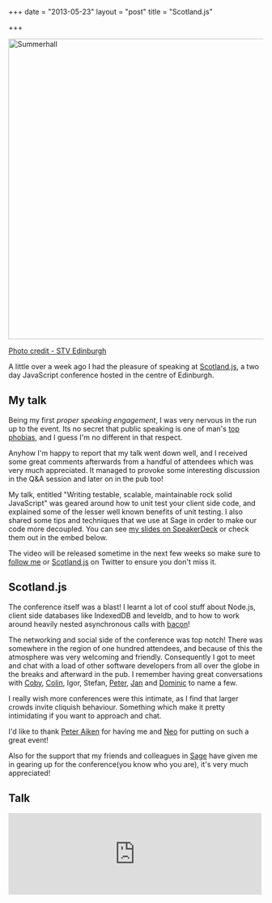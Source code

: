 +++
date = "2013-05-23"
layout = "post"
title = "Scotland.js"

+++

<img src="http://www.attacat.co.uk/wp-content/uploads/166412-summerhall-edinburgh.jpg" alt="Summerhall" width="594px" />

[Photo credit - STV Edinburgh](http://nfs.stvfiles.com/imagebase/166/623x349/166412-summerhall-edinburgh.jpg)

A little over a week ago I had the pleasure of speaking at [Scotland.js](http://scotlandjs.com/), a two day JavaScript conference hosted in the centre of Edinburgh.

## My talk

Being my first *proper speaking engagement*, I was very nervous in the run up to the event. Its no secret that public speaking is one of man's [top phobias](http://www.statisticbrain.com/fear-phobia-statistics/), and I guess I'm no different in that respect.

Anyhow I'm happy to report that my talk went down well, and I received some great comments afterwards from a handful of attendees which was very much appreciated. It managed to provoke some interesting discussion in the Q&A session and later on in the pub too!

My talk, entitled "Writing testable, scalable, maintainable rock solid JavaScript" was geared around how to unit test your client side code, and explained some of the lesser well known benefits of unit testing. I also shared some tips and techniques that we use at Sage in order to make our code more decoupled. You can see [my slides on SpeakerDeck](https://speakerdeck.com/damian/writing-testable-scalable-maintainable-rock-solid-javascript) or check them out in the embed below.

<script class="speakerdeck-embed" data-id="bfb029609cae01305a0c2a4e467154fd" data-ratio="1.77777777777778" src="//speakerdeck.com/assets/embed.js">

</script>

The video will be released sometime in the next few weeks so make sure to [follow me](https://twitter.com/damian) or [Scotland.js](https://twitter.com/scotlandjs) on Twitter to ensure you don't miss it.

## Scotland.js

The conference itself was a blast! I learnt a lot of cool stuff about Node.js, client side databases like IndexedDB and leveldb, and to how to work around heavily nested asynchronous calls with [bacon](https://github.com/raimohanska/bacon.js)!

The networking and social side of the conference was top notch! There was somewhere in the region of one hundred attendees, and because of this the atmosphere was very welcoming and friendly. Consequently I got to meet and chat with a load of other software developers from all over the globe in the breaks and afterward in the pub. I remember having great conversations with [Coby](https://twitter.com/cobyism), [Colin](https://twitter.com/colin_gemmell), Igor, Stefan, [Peter](https://twitter.com/jiggy_pete), [Jan](https://twitter.com/janl) and [Dominic](https://twitter.com/dominictarr) to name a few.

I really wish more conferences were this intimate, as I find that larger crowds invite cliquish behaviour. Something which make it pretty intimidating if you want to approach and chat.

I'd like to thank [Peter Aiken](https://twitter.com/jiggy_pete) for having me and [Neo](http://www.neo.com/) for putting on such a great event!

Also for the support that my friends and colleagues in [Sage](http://uk.sageone.com) have given me in gearing up for the conference(you know who you are), it's very much appreciated!

## Talk

<iframe src="http://player.vimeo.com/video/68526881" width="500" height="161" frameborder="0"> </iframe>

